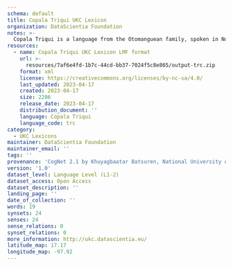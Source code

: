 ```yaml
---
schema: default
title: Copala Triqui UKC Lexicon
organization: DataScientia Foundation
notes: >-
  Copala Triqui is a language from the Otomanguean family, spoken in North America. The UKC Lexicon of Copala Triqui is represented as a lexico-semantic network. It consists of words, word senses, synsets, as well as sense-level and synset-level relationships.
resources:
  - name: Copala Triqui UKC Lexicon LMF format
    url: >-
      resources/7af6e4fd-1b7c-44cd-bb37-7024f5c8e865/output-trc.zip
    format: xml
    license: https://creativecommons.org/licenses/by-nc-sa/4.0/
    last_updated: 2023-04-17
    created: 2023-04-17
    size: 2206
    release_date: 2023-04-17
    distribution_document: ''
    language: Copala Triqui
    language_code: trc
category:
  - UKC Lexicons
maintainer: DataScientia Foundation
maintainer_email: ''
tags: ''
provenance: 'CogNet 2.1 by Khuyagbaatar Batsuren, National University of Mongolia (http://cognet.ukc.disi.unitn.it); Native Languages of the Americas 2021.11. by Laura Redish and Orrin Lewis (http://www.native-languages.org); Princeton WordNet 2.1 by Princeton University (https://wordnet.princeton.edu)'
version: '1.0'
dataset_level: Language Level (L1-2)
dataset_access: Open Access
dataset_description: ''
landing_page: ''
date_of_collection: ''
words: 19
synsets: 24
senses: 24
sense_relations: 0
synset_relations: 0
more_information: http://ukc.datascientia.eu/
latitude_map: 17.17
longitude_map: -97.92
---
```

